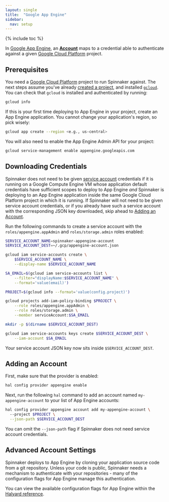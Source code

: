 ```yaml
---
layout: single
title:  "Google App Engine"
sidebar:
  nav: setup
---
```


{% include toc %}

In [Google App Engine](https://cloud.google.com/appengine), an [__Account__](/setup/providers/#accounts) maps to a 
credential able to authenticate against a given [Google Cloud Platform](https://cloud.google.com) project.

## Prerequisites

You need a [Google Cloud Platform](https://cloud.google.com/) project
to run Spinnaker against. The next steps assume you've already [created a
project](https://cloud.google.com/resource-manager/docs/creating-managing-projects), 
and installed [`gcloud`](https://cloud.google.com/sdk/downloads). You can check
that `gcloud` is installed and authenticated by running:

```bash
gcloud info
```

If this is your first time deploying to App Engine in your project, create an App Engine application. 
You cannot change your application's region, so pick wisely:

```bash
gcloud app create --region <e.g., us-central>
```

You will also need to enable the App Engine Admin API for your project:

```bash
gcloud service-management enable appengine.googleapis.com
```

## Downloading Credentials

Spinnaker does not need to be given [service account](https://cloud.google.com/compute/docs/access/service-accounts)
credentials if it is running on a Google Compute Engine VM whose
application default credentials have sufficient scopes to deploy to App Engine _and_ 
Spinnaker is deploying to an App Engine application inside the same Google Cloud Platform project in which it is running. If
Spinnaker will not need to be given service account credentials, or if you already have such a service account 
with the corresponding JSON key downloaded, skip ahead to [Adding an Account](#adding-an-account).

Run the following commands to create a service account 
with the `roles/appengine.appAdmin` and `roles/storage.admin` roles enabled:

```bash
SERVICE_ACCOUNT_NAME=spinnaker-appengine-account
SERVICE_ACCOUNT_DEST=~/.gcp/appengine-account.json

gcloud iam service-accounts create \
    $SERVICE_ACCOUNT_NAME \
    --display-name $SERVICE_ACCOUNT_NAME

SA_EMAIL=$(gcloud iam service-accounts list \
    --filter="displayName:$SERVICE_ACCOUNT_NAME" \
    --format='value(email)')

PROJECT=$(gcloud info --format='value(config.project)')

gcloud projects add-iam-policy-binding $PROJECT \
    --role roles/appengine.appAdmin \
    --role roles/storage.admin \
    --member serviceAccount:$SA_EMAIL

mkdir -p $(dirname $SERVICE_ACCOUNT_DEST)

gcloud iam service-accounts keys create $SERVICE_ACCOUNT_DEST \
    --iam-account $SA_EMAIL
```

Your service account JSON key now sits inside `$SERVICE_ACCOUNT_DEST`.

## Adding an Account

First, make sure that the provider is enabled:

```bash
hal config provider appengine enable
```

Next, run the following `hal` command to add an account named `my-appengine-account` to your list of App Engine accounts:

```bash
hal config provider appengine account add my-appengine-account \ 
  --project $PROJECT \
  --json-path $SERVICE_ACCOUNT_DEST 
```

You can omit the `--json-path` flag if Spinnaker does not need service account credentials.

## Advanced Account Settings

Spinnaker deploys to App Engine by cloning your application source code from a git repository. Unless your code 
is public, Spinnaker needs a mechanism to authenticate with your repositories - many of the configuration flags for 
App Engine manage this authentication. 

You can view the available configuration flags for App Engine within the 
[Halyard reference](/reference/halyard/commands#hal-config-provider-appengine-account-add).


